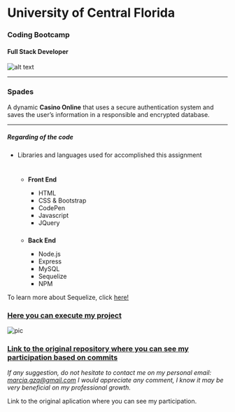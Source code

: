 # University of Central Florida
### Coding Bootcamp 
#### Full Stack Developer 
![alt text](https://portfolium1.cloudimg.io/s/crop/128x128/https://cdn.portfolium.com/ugcs3%2Fedu%2F9tDF4wvqRdewUvBbZ97x_PegasusBrightGold150x150.png "Logo Title Text 1")
- - -

### Spades
A dynamic **Casino Online** that uses a secure authentication system and saves the user’s information in a responsible and encrypted database.

- - - - 


##### Regarding of the code

*  Libraries and languages used for accomplished this assignment 

    #
    * __Front End__
        * HTML
        * CSS & Bootstrap
        * CodePen
        * Javascript
        * JQuery
        
        ###
    * __Back End__
        * Node.js
        * Express
        * MySQL
        * Sequelize 
        * NPM



To learn more about Sequelize, click [here!](https://www.npmjs.com/package/sequelize)


### [Here you can execute my project](https://aqueous-reaches-91017.herokuapp.com/)

![pic](./sempiternal/src/Tiles/screenshot.png)

### [Link to the original repository where you can see my participation based on commits](https://github.com/amrozinski88/casino)

*If any suggestion, do not hesitate to contact me on my personal email: marcia.gzq@gmail.com
I would appreciate any comment, I know it may be very beneficial on my professional growth.*


Link to the original aplication where you can see my participation.


